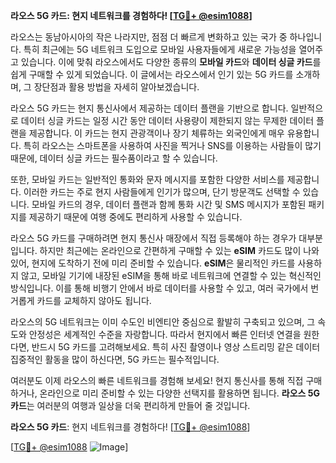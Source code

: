 **라오스 5G 카드: 현지 네트워크를 경험하다! [[TG💪+ @esim1088](https://t.me/s/esim1088)]**

라오스는 동남아시아의 작은 나라지만, 점점 더 빠르게 변화하고 있는 국가 중 하나입니다. 특히 최근에는 5G 네트워크 도입으로 모바일 사용자들에게 새로운 가능성을 열어주고 있습니다. 이에 맞춰 라오스에서도 다양한 종류의 **모바일 카드**와 **데이터 싱글 카드**를 쉽게 구매할 수 있게 되었습니다. 이 글에서는 라오스에서 인기 있는 5G 카드를 소개하며, 그 장단점과 활용 방법을 자세히 알아보겠습니다.

라오스 5G 카드는 현지 통신사에서 제공하는 데이터 플랜을 기반으로 합니다. 일반적으로 데이터 싱글 카드는 일정 시간 동안 데이터 사용량이 제한되지 않는 무제한 데이터 플랜을 제공합니다. 이 카드는 현지 관광객이나 장기 체류하는 외국인에게 매우 유용합니다. 특히 라오스는 스마트폰을 사용하여 사진을 찍거나 SNS를 이용하는 사람들이 많기 때문에, 데이터 싱글 카드는 필수품이라고 할 수 있습니다.

또한, 모바일 카드는 일반적인 통화와 문자 메시지를 포함한 다양한 서비스를 제공합니다. 이러한 카드는 주로 현지 사람들에게 인기가 많으며, 단기 방문객도 선택할 수 있습니다. 모바일 카드의 경우, 데이터 플랜과 함께 통화 시간 및 SMS 메시지가 포함된 패키지를 제공하기 때문에 여행 중에도 편리하게 사용할 수 있습니다.

라오스 5G 카드를 구매하려면 현지 통신사 매장에서 직접 등록해야 하는 경우가 대부분입니다. 하지만 최근에는 온라인으로 간편하게 구매할 수 있는 **eSIM** 카드도 많이 나와 있어, 현지에 도착하기 전에 미리 준비할 수 있습니다. **eSIM**은 물리적인 카드를 사용하지 않고, 모바일 기기에 내장된 eSIM을 통해 바로 네트워크에 연결할 수 있는 혁신적인 방식입니다. 이를 통해 비행기 안에서 바로 데이터를 사용할 수 있고, 여러 국가에서 번거롭게 카드를 교체하지 않아도 됩니다.

라오스의 5G 네트워크는 이미 수도인 비엔티안 중심으로 활발히 구축되고 있으며, 그 속도와 안정성은 세계적인 수준을 자랑합니다. 따라서 현지에서 빠른 인터넷 연결을 원한다면, 반드시 5G 카드를 고려해보세요. 특히 사진 촬영이나 영상 스트리밍 같은 데이터 집중적인 활동을 많이 하신다면, 5G 카드는 필수적입니다.

여러분도 이제 라오스의 빠른 네트워크를 경험해 보세요! 현지 통신사를 통해 직접 구매하거나, 온라인으로 미리 준비할 수 있는 다양한 선택지를 활용하면 됩니다. **라오스 5G 카드**는 여러분의 여행과 일상을 더욱 편리하게 만들어 줄 것입니다.

**라오스 5G 카드**: 현지 네트워크를 경험하다! [[TG💪+ @esim1088](https://t.me/s/esim1088)]

[[TG💪+ @esim1088](https://t.me/s/esim1088) ![Image](https://i.postimg.cc/Y0z9fWf4/image.png)]